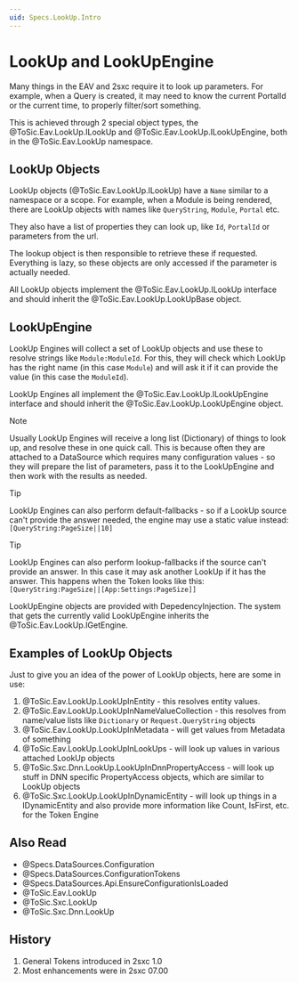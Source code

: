 ```yaml
---
uid: Specs.LookUp.Intro
---
```


# LookUp and LookUpEngine

Many things in the EAV and 2sxc require it to look up parameters. 
For example, when a Query is created, it may need to know the current PortalId or the current time, to properly filter/sort something. 

This is achieved through 2 special object types, the @ToSic.Eav.LookUp.ILookUp and @ToSic.Eav.LookUp.ILookUpEngine, both in the @ToSic.Eav.LookUp namespace. 

## LookUp Objects

LookUp objects (@ToSic.Eav.LookUp.ILookUp) have a `Name` similar to a namespace or a scope. For example, when a Module is being rendered, there are LookUp objects with names like `QueryString`, `Module`, `Portal` etc. 

They also have a list of properties they can look up, like `Id`, `PortalId` or parameters from the url. 

The lookup object is then responsible to retrieve these if requested. Everything is lazy, so these objects are only accessed if the parameter is actually needed. 

All LookUp objects implement the @ToSic.Eav.LookUp.ILookUp interface and should inherit the @ToSic.Eav.LookUp.LookUpBase object. 

## LookUpEngine

LookUp Engines will collect a set of LookUp objects and use these to resolve strings like `Module:ModuleId`. For this, they will check which LookUp has the right name (in this case `Module`) and will ask it if it can provide the value (in this case the `ModuleId`). 

LookUp Engines all implement the @ToSic.Eav.LookUp.ILookUpEngine interface and should inherit the @ToSic.Eav.LookUp.LookUpEngine object. 

> [!NOTE]
> Usually LookUp Engines will receive a long list (Dictionary) of things to look up, and resolve these in one quick call. This is because often they are attached to a DataSource which requires many configuration values - so they will prepare the list of parameters, pass it to the LookUpEngine and then work with the results as needed.

> [!TIP]
> LookUp Engines can also perform default-fallbacks - so if a LookUp source can't provide the answer needed, the engine may use a static value instead: 
> `[QueryString:PageSize||10]` 

> [!TIP]
> LookUp Engines can also perform lookup-fallbacks if the source can't provide an answer. In this case it may ask another LookUp if it has the answer. This happens when the Token looks like this:  
> `[QueryString:PageSize||[App:Settings:PageSize]]`

LookUpEngine objects are provided with DepedencyInjection. The system that gets the currently valid LookUpEngine inherits the @ToSic.Eav.LookUp.IGetEngine.

## Examples of LookUp Objects

Just to give you an idea of the power of LookUp objects, here are some in use:

1. @ToSic.Eav.LookUp.LookUpInEntity - this resolves entity values. 
1. @ToSic.Eav.LookUp.LookUpInNameValueCollection - this resolves from name/value lists like `Dictionary` or `Request.QueryString` objects
1. @ToSic.Eav.LookUp.LookUpInMetadata - will get values from Metadata of something
1. @ToSic.Eav.LookUp.LookUpInLookUps - will look up values in various attached LookUp objects
1. @ToSic.Sxc.Dnn.LookUp.LookUpInDnnPropertyAccess - will look up stuff in DNN specific PropertyAccess objects, which are similar to LookUp objects
1. @ToSic.Sxc.LookUp.LookUpInDynamicEntity - will look up things in a IDynamicEntity and also provide more information like Count, IsFirst, etc. for the Token Engine


## Also Read

* @Specs.DataSources.Configuration
* @Specs.DataSources.ConfigurationTokens
* @Specs.DataSources.Api.EnsureConfigurationIsLoaded
* @ToSic.Eav.LookUp
* @ToSic.Sxc.LookUp
* @ToSic.Sxc.Dnn.LookUp


## History

1. General Tokens introduced in 2sxc 1.0
1. Most enhancements were in 2sxc 07.00

